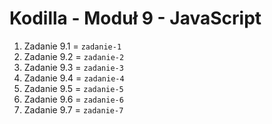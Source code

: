 # Kodilla - Moduł 9 - JavaScript

1) Zadanie 9.1 = `zadanie-1`
2) Zadanie 9.2 = `zadanie-2`
3) Zadanie 9.3 = `zadanie-3`
4) Zadanie 9.4 = `zadanie-4`
5) Zadanie 9.5 = `zadanie-5`
6) Zadanie 9.6 = `zadanie-6`
7) Zadanie 9.7 = `zadanie-7`
